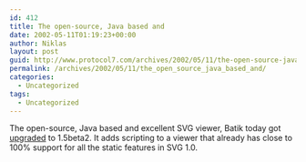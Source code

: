 ```yaml
---
id: 412
title: The open-source, Java based and
date: 2002-05-11T01:19:23+00:00
author: Niklas
layout: post
guid: http://www.protocol7.com/archives/2002/05/11/the-open-source-java-based-and/
permalink: /archives/2002/05/11/the_open_source_java_based_and/
categories:
  - Uncategorized
tags:
  - Uncategorized
---
```

<div class='microid-357ad117e181cf739958378b7fe0b7abe51d691d'>
  <p>
    The open-source, Java based and excellent SVG viewer, Batik today got <a href="http://xml.apache.org/batik/dist/">upgraded</a> to 1.5beta2. It adds scripting to a viewer that already has close to 100% support for all the static features in SVG 1.0.
  </p>
</div>